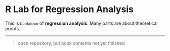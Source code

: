 # R Lab for Regression Analysis

This is `bookdown` of **regression analysis**. Many parts are about theoretical proofs.

***

> open repository, but book contents not yet finished
